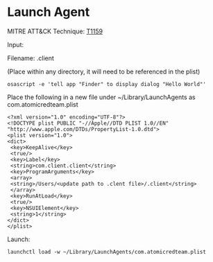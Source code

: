 # Launch Agent

MITRE ATT&CK Technique: [T1159](https://attack.mitre.org/wiki/Technique/T1159)

Input:

Filename: .client

(Place within any directory, it will need to be referenced in the plist)

    osascript -e 'tell app "Finder" to display dialog "Hello World"'


Place the following in a new file under ~/Library/LaunchAgents as com.atomicredteam.plist

    <?xml version="1.0" encoding="UTF-8"?>
    <!DOCTYPE plist PUBLIC "-//Apple//DTD PLIST 1.0//EN" "http://www.apple.com/DTDs/PropertyList-1.0.dtd">
    <plist version="1.0">
    <dict>
     <key>KeepAlive</key>
     <true/>
     <key>Label</key>
     <string>com.client.client</string>
     <key>ProgramArguments</key>
     <array>
     <string>/Users/<update path to .clent file>/.client</string>
     </array>
     <key>RunAtLoad</key>
     <true/>
     <key>NSUIElement</key>
     <string>1</string>
    </dict>
    </plist>


Launch:

    launchctl load -w ~/Library/LaunchAgents/com.atomicredteam.plist

